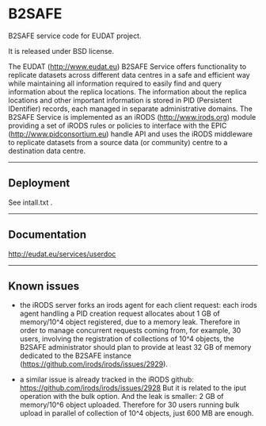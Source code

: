 B2SAFE
===========

B2SAFE service code for EUDAT project.

It is released under BSD license.

The EUDAT (http://www.eudat.eu) B2SAFE Service offers functionality to replicate datasets across different data centres in a safe and efficient way while maintaining all information required to easily find and query information about the replica locations. The information about the replica locations and other important information is stored in PID (Persistent IDentifier) records, each managed in separate administrative domains. The B2SAFE Service is implemented as an iRODS (http://www.irods.org) module providing a set of iRODS rules or policies to interface with the EPIC (http://www.pidconsortium.eu) handle API and uses the iRODS middleware to replicate datasets from a source data (or community) centre to a destination data centre.

---------------
Deployment
---------------

See intall.txt .

---------------
Documentation
---------------

http://eudat.eu/services/userdoc

---------------
Known issues
---------------

- the iRODS server forks an irods agent for each client request: each irods agent handling a PID creation request allocates about 1 GB of memory/10^4 object registered, due to a memory leak.
Therefore in order to manage concurrent requests coming from, for example, 30 users, involving the registration of collections of 10^4 objects, the B2SAFE administrator should plan to provide at least 32 GB of memory dedicated to the B2SAFE instance (https://github.com/irods/irods/issues/2929).

- a similar issue is already tracked in the iRODS github:
https://github.com/irods/irods/issues/2928
But it is related to the iput operation with the bulk option.
And the leak is smaller: 2 GB of memory/10^6 object uploaded.
Therefore for 30 users running bulk upload in parallel of collection of 10^4 objects, just 600 MB are enough.
